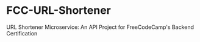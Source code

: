 # FCC-URL-Shortener
URL Shortener Microservice: An API Project for FreeCodeCamp's Backend Certification
